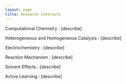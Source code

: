 ```yaml
---
layout: page
title: Research Interests
---
```


Computational Chemistry
: [describe]

Heterogeneous and Homogeneous Catalysis
: [describe]

Electrochemistry
: [describe]

Reaction Mechanism
: [describe]

Solvent Effects
: [describe]

Active Learning
: [describe]
